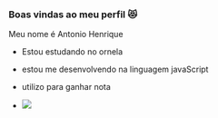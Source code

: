 ### Boas vindas ao meu perfil 😻

Meu nome é Antonio Henrique

- Estou estudando no ornela
- estou me desenvolvendo na linguagem javaScript
- utilizo para ganhar nota

- ![](https://media.tenor.com/nX3BdES-doYAAAAj/timao.gif)
